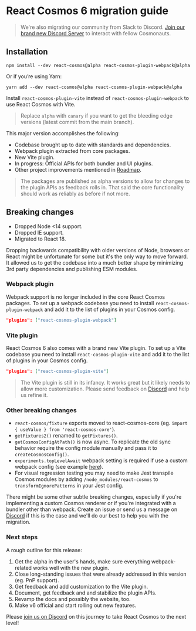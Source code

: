 # React Cosmos 6 migration guide

> We're also migrating our community from Slack to Discord. [Join our brand new Discord Server](https://discord.gg/3X95VgfnW5) to interact with fellow Cosmonauts.

## Installation

```
npm install --dev react-cosmos@alpha react-cosmos-plugin-webpack@alpha
```

Or if you’re using Yarn:

```
yarn add --dev react-cosmos@alpha react-cosmos-plugin-webpack@alpha
```

Install `react-cosmos-plugin-vite` instead of `react-cosmos-plugin-webpack` to use React Cosmos with Vite.

> Replace `alpha` with `canary` if you want to get the bleeding edge versions (latest commit from the main branch).

This major version accomplishes the following:

- Codebase brought up to date with standards and dependencies.
- Webpack plugin extracted from core packages.
- New Vite plugin.
- In progress: Official APIs for both bundler and UI plugins.
- Other project improvements mentioned in [Roadmap](https://github.com/react-cosmos/react-cosmos/blob/main/docs/roadmap/README.md).

> The packages are published as alpha versions to allow for changes to the plugin APIs as feedback rolls in. That said the core functionality should work as reliably as before if not more.

## Breaking changes

- Dropped Node <14 support.
- Dropped IE support.
- Migrated to React 18.

Dropping backwards compatibility with older versions of Node, browsers or React might be unfortunate for some but it's the only way to move forward. It allowed us to get the codebase into a much better shape by minimizing 3rd party dependencies and publishing ESM modules.

### Webpack plugin

Webpack support is no longer included in the core React Cosmos packages. To set up a webpack codebase you need to install `react-cosmos-plugin-webpack` and add it to the list of plugins in your Cosmos config.

```json
"plugins": ["react-cosmos-plugin-webpack"]
```

### Vite plugin

React Cosmos 6 also comes with a brand new Vite plugin. To set up a Vite codebase you need to install `react-cosmos-plugin-vite` and add it to the list of plugins in your Cosmos config.

```json
"plugins": ["react-cosmos-plugin-vite"]
```

> The Vite plugin is still in its infancy. It works great but it likely needs to allow more customization. Please send feedback on [Discord](https://discord.gg/3X95VgfnW5) and help us refine it.

### Other breaking changes

- `react-cosmos/fixture` exports moved to react-cosmos-core (eg. `import { useValue } from 'react-cosmos-core'`).
- `getFixtures2()` renamed to `getFixtures()`.
- `getCosmosConfigAtPath()` is now async. To replicate the old sync behavior require the config module manually and pass it to `createCosmosConfig()`.
- `experiments.topLevelAwait` webpack setting is required if use a custom webpack config (see example [here](https://github.com/react-cosmos/react-cosmos/blob/88f992bbcbf954fd8b4b672362efd0d50fcb9885/packages/react-cosmos-ui/webpack.config.cosmos.js#L44-L46)).
- For visual regression testing you may need to make Jest transpile Cosmos modules by adding `/node_modules/react-cosmos` to `transformIgnorePatterns` in your Jest config.

There might be some other subtle breaking changes, especially if you're implementing a custom Cosmos renderer or if you're integrated with a bundler other than webpack. Create an issue or send us a message on [Discord](https://discord.gg/3X95VgfnW5) if this is the case and we'll do our best to help you with the migration.

### Next steps

A rough outline for this release:

1. Get the alpha in the user's hands, make sure everything webpack-related works well with the new plugin.
1. Close long-standing issues that were already addressed in this version (eg. PnP support).
1. Get feedback and add customization to the Vite plugin.
1. Document, get feedback and and stabilize the plugin APIs.
1. Revamp the docs and possibly the website, too.
1. Make v6 official and start rolling out new features.

Please [join us on Discord](https://discord.gg/3X95VgfnW5) on this journey to take React Cosmos to the next level!
